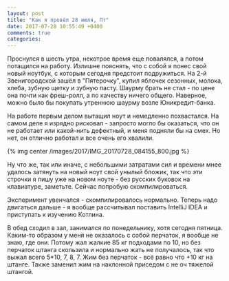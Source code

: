 ```yaml
---
layout: post
title: "Как я провёл 28 июля, Пт"
date: 2017-07-28 10:55:49 +0400
comments: true
categories: 
---
```

Проснулся в шесть утра, некотрое время еще повалялся, а потом потащился на работу. Излишне пояснять, что с собой я понес свой новый ноутбук, с которым сегодня предстоит подружиться. На 2-й Звенигородской зашёл в "Пятерочку", купил яблочек сезонных, молока, хлеба, зубную щетку и зубную пасту. Шаурму брать не стал - по цене она почти как фреш-ролл, а по качеству ничего общего. Наверное, можно было бы покупать утреннюю шаурму возле Юникредит-банка.

На работе первым делом вытащил ноут и немедленно похвастался. На самом деле я изрядно рисковал - запросто могло бы оказаться, что он не работает или какой-нить дефектный, и меня подняли бы на смех. Но нет, он отлично работал и все очень его хвалили.

{% img center /images/2017/IMG_20170728_084155_800.jpg %}

Ну что же, так или иначе, с небольшими затратами сил и времени мнее удалось затянуть на новый ноут свой унылый бложик, так что эти строчки я пишу уже на новом ноуте - без русских буковок на клавиатуре, заметьте. Сейчас попробую скомпилироваться.

Эксперимент увенчался - скомпилировалось нормально. Теперь надо двигаться дальше - я вообще рассчитывал поставить IntelliJ IDEA и приступать к изучению Котлина.

В обед сходил в зал, занимался по понедельнику, хотя сегодня пятница. Каким-то образом у меня не оказалось с собой перчаток, я вообще не знаю, где они. Потому жал жалкие 85 кг подходами по 10, но без перчаток штанга скользила и нормально жать не получалось, так что выжал всего 5\*10, 7, 8, 7. Жим без перчаток - всё равно что +10 кг на штанге. Также заменил жим на наклонной приседом с не оч тяжелой штангой.

